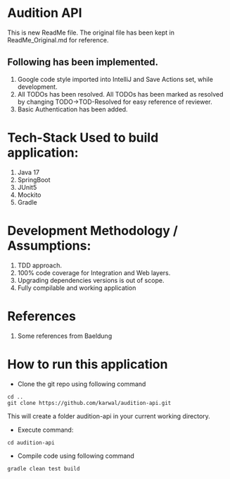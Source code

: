 # Audition API

This is new ReadMe file. The original file has been kept in ReadMe_Original.md for reference.

## Following has been implemented.

1. Google code style imported into IntelliJ and Save Actions set, while development.
2. All TODOs has been resolved. All TODOs has been marked as resolved by changing TODO->TOD-Resolved for easy reference
   of reviewer.
3. Basic Authentication has been added.

# Tech-Stack Used to build application:

1. Java 17
2. SpringBoot
3. JUnit5
4. Mockito
5. Gradle

# Development Methodology / Assumptions:

1. TDD approach.
2. 100% code coverage for Integration and Web layers.
3. Upgrading dependencies versions is out of scope.
4. Fully compilable and working application

# References

1. Some references from Baeldung

# How to run this application

* Clone the git repo using following command

```
cd ..
git clone https://github.com/karwal/audition-api.git
```

This will create a folder audition-api in your current working directory.

* Execute command:

``` cd audition-api ```

* Compile code using following command

``` gradle clean test build ```